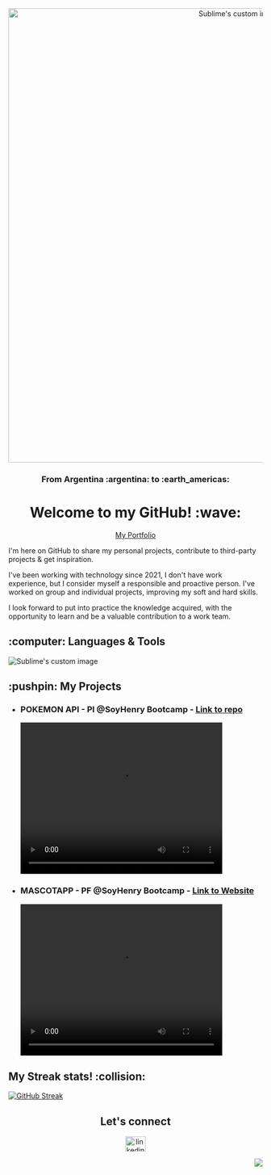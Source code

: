 
<div align="center" display="grid">
<img width="900px" src="https://user-images.githubusercontent.com/105249699/195198985-ad8eb87c-ba4e-4305-8d50-497db7a8a745.gif?raw=true" alt="Sublime's custom image"/>
<h3>
 From Argentina :argentina: to :earth_americas:
</h3>
</div>
 
<div align="center">
 <h1>Welcome to my GitHub! :wave:</h1> 
 <p><a align="center" href="https://gonzalofara-portfolio.vercel.app/">My Portfolio</a></p>
</div>

I'm here on GitHub to share my personal projects, contribute to third-party projects & get inspiration.

I've been working with technology since 2021, I don't have work experience, but I consider myself a responsible and proactive person. I've worked on group and individual projects, improving my soft and hard skills.

I look forward to put into practice the knowledge acquired, with the opportunity to learn and be a valuable contribution to a work team.

  <h2>
  :computer: Languages & Tools 
  </h2>
  <img src="https://user-images.githubusercontent.com/105249699/195181062-d5337c5d-8c32-4bb6-a29b-bfe4b3c7c929.jpg?raw=true" alt="Sublime's custom image"/>

  <h2>
  :pushpin: My Projects
  </h2>
  

  <ul>
  <li> 
   
   <h3>POKEMON API - PI @SoyHenry Bootcamp - <a href="https://github.com/gonzalofara/PI-Pokemon-main">Link to repo</a></h3>  
   <video src="https://user-images.githubusercontent.com/105249699/195200224-36871061-4b9f-4e19-983a-6c648b12b830.mp4)" width=400 height=300/>
 </li>
 
   <li> 
   
   <h3>MASCOTAPP - PF @SoyHenry Bootcamp - <a href="https://mascotapps.vercel.app/">Link to Website</a></h3>  
   <video src="https://user-images.githubusercontent.com/105249699/195212222-35e337e7-44bf-403b-8825-58418f81fb78.mp4" width=400 height=300/>
 </li>
 </ul>
 

 <h2>My Streak stats! :collision:</h2> 
 
 [![GitHub Streak](https://streak-stats.demolab.com?user=gonzalofara&theme=dark&hide_border=true)](https://git.io/streak-stats)


<div align="center" display="grid">
<h2 align="center">Let's connect</h2>
<a align="center" href="https://www.linkedin.com/in/gonzalo-fara-377404212/" target="blank">
<img  align="center" src="https://raw.githubusercontent.com/rahuldkjain/github-profile-readme-generator/master/src/images/icons/Social/linked-in-alt.svg" alt="linkedin" height="30" width="40" />
</a>
</div>

<div align="right">

![](https://komarev.com/ghpvc/?username=gonzalofara)

</div>






